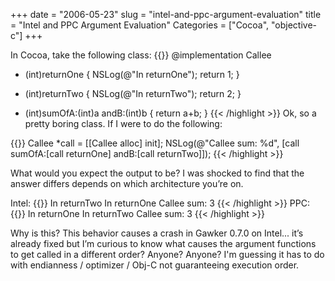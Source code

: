 +++
date = "2006-05-23"
slug = "intel-and-ppc-argument-evaluation"
title = "Intel and PPC Argument Evaluation"
Categories = ["Cocoa", "objective-c"]
+++

In Cocoa, take the following class:
{{<highlight objc>}}
@implementation Callee
- (int)returnOne
{
    NSLog(@"In returnOne");
    return 1;
}

- (int)returnTwo
{
    NSLog(@"In returnTwo");
    return 2;
}

- (int)sumOfA:(int)a andB:(int)b
{
    return a+b;
}
{{< /highlight >}}
Ok, so a pretty boring class.  If I were to do the following:

{{<highlight objc>}}
Callee *call = [[Callee alloc] init];
NSLog(@"Callee sum: %d", [call sumOfA:[call returnOne]
                                 andB:[call returnTwo]]);
{{< /highlight >}}

What would you expect the output to be?  I was shocked to find that the answer differs depends on which architecture you’re on.

Intel:
{{<highlight plaintext>}}
In returnTwo
In returnOne
Callee sum: 3
{{< /highlight >}}
PPC:
{{<highlight plaintext>}}
In returnOne
In returnTwo
Callee sum: 3
{{< /highlight >}}

Why is this?  This behavior causes a crash in Gawker 0.7.0 on Intel... it’s already fixed but I’m curious to know what causes the argument functions to get called in a different order?  Anyone?  Anyone?  I'm guessing it has to do with endianness / optimizer / Obj-C not guaranteeing execution order.
